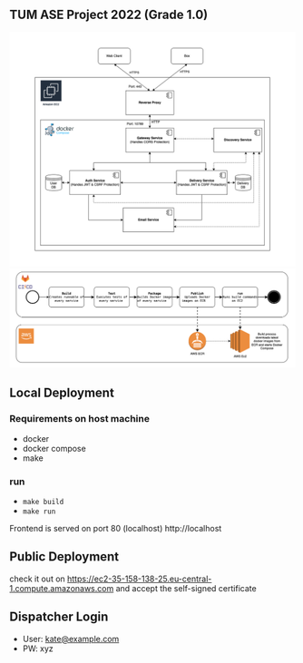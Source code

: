 ## TUM ASE Project 2022 (Grade 1.0)

![Alt text](./doc/systemDiagram.png)
![Alt text](./doc/pipeline.png)

## Local Deployment
### Requirements on host machine

- docker
- docker compose
- make

### run

- ```make build```
- ```make run```

Frontend is served on port 80 (localhost) http://localhost

## Public Deployment
check it out on https://ec2-35-158-138-25.eu-central-1.compute.amazonaws.com
and accept the self-signed certificate


## Dispatcher Login
 - User: kate@example.com
 - PW: xyz
